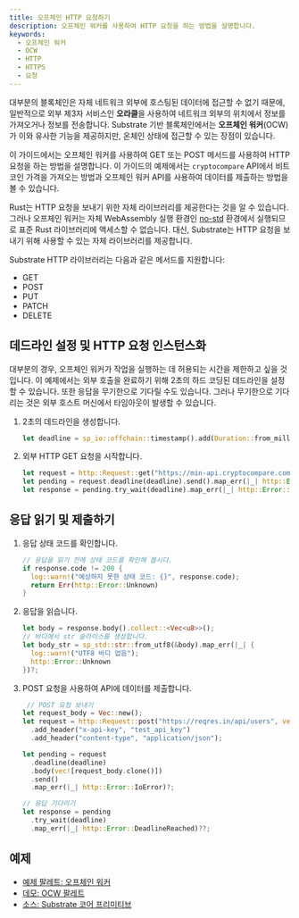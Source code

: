 ```yaml
---
title: 오프체인 HTTP 요청하기
description: 오프체인 워커를 사용하여 HTTP 요청을 하는 방법을 설명합니다.
keywords:
  - 오프체인 워커
  - OCW
  - HTTP
  - HTTPS
  - 요청
---
```


대부분의 블록체인은 자체 네트워크 외부에 호스팅된 데이터에 접근할 수 없기 때문에, 일반적으로 외부 제3자 서비스인 **오라클**을 사용하여 네트워크 외부의 위치에서 정보를 가져오거나 정보를 전송합니다.
Substrate 기반 블록체인에서는 **오프체인 워커**(OCW)가 이와 유사한 기능을 제공하지만, 온체인 상태에 접근할 수 있는 장점이 있습니다.

이 가이드에서는 오프체인 워커를 사용하여 GET 또는 POST 메서드를 사용하여 HTTP 요청을 하는 방법을 설명합니다.
이 가이드의 예제에서는 `cryptocompare` API에서 비트코인 가격을 가져오는 방법과 오프체인 워커 API를 사용하여 데이터를 제출하는 방법을 볼 수 있습니다.

Rust는 HTTP 요청을 보내기 위한 자체 라이브러리를 제공한다는 것을 알 수 있습니다.
그러나 오프체인 워커는 자체 WebAssembly 실행 환경인 [no-std](https://docs.rust-embedded.org/book/intro/no-std.html) 환경에서 실행되므로 표준 Rust 라이브러리에 액세스할 수 없습니다.
대신, Substrate는 HTTP 요청을 보내기 위해 사용할 수 있는 자체 라이브러리를 제공합니다.

Substrate HTTP 라이브러리는 다음과 같은 메서드를 지원합니다:

- GET
- POST
- PUT
- PATCH
- DELETE

## 데드라인 설정 및 HTTP 요청 인스턴스화

대부분의 경우, 오프체인 워커가 작업을 실행하는 데 허용되는 시간을 제한하고 싶을 것입니다.
이 예제에서는 외부 호출을 완료하기 위해 2초의 하드 코딩된 데드라인을 설정할 수 있습니다.
또한 응답을 무기한으로 기다릴 수도 있습니다.
그러나 무기한으로 기다리는 것은 외부 호스트 머신에서 타임아웃이 발생할 수 있습니다.

1. 2초의 데드라인을 생성합니다.

   ```rust
   let deadline = sp_io::offchain::timestamp().add(Duration::from_millis(2_000));
   ```

1. 외부 HTTP GET 요청을 시작합니다.

   ```rust
   let request = http::Request::get("https://min-api.cryptocompare.com/data/price?fsym=BTC&tsyms=USD");
   let pending = request.deadline(deadline).send().map_err(|_| http::Error::IoError)?;
   let response = pending.try_wait(deadline).map_err(|_| http::Error::DeadlineReached)??;
   ```

## 응답 읽기 및 제출하기

1. 응답 상태 코드를 확인합니다.

   ```rust
   // 응답을 읽기 전에 상태 코드를 확인해 봅시다.
   if response.code != 200 {
     log::warn!("예상하지 못한 상태 코드: {}", response.code);
     return Err(http::Error::Unknown)
   }
   ```

1. 응답을 읽습니다.

   ```rust
   let body = response.body().collect::<Vec<u8>>();
   // 바디에서 str 슬라이스를 생성합니다.
   let body_str = sp_std::str::from_utf8(&body).map_err(|_| {
     log::warn!("UTF8 바디 없음");
     http::Error::Unknown
   })?;
   ```

1. POST 요청을 사용하여 API에 데이터를 제출합니다.

   ```rust
    // POST 요청 보내기
   let request_body = Vec::new();
   let request = http::Request::post("https://reqres.in/api/users", vec![request_body.clone()])
     .add_header("x-api-key", "test_api_key")
     .add_header("content-type", "application/json");

   let pending = request
     .deadline(deadline)
     .body(vec![request_body.clone()])
     .send()
     .map_err(|_| http::Error::IoError)?;

   // 응답 기다리기
   let response = pending
     .try_wait(deadline)
     .map_err(|_| http::Error::DeadlineReached)??;
   ```

## 예제

- [예제 팔레트: 오프체인 워커](https://github.com/paritytech/polkadot-sdk/blob/master/substrate/frame/examples/offchain-worker/src/lib.rs)
- [데모: OCW 팔레트](https://github.com/jimmychu0807/substrate-offchain-worker-demo/blob/master/pallets/ocw/src/lib.rs#L363-#L401)
- [소스: Substrate 코어 프리미티브](https://github.com/paritytech/polkadot-sdk/blob/master/substrate/primitives/runtime/src/offchain/http.rs#L63-L76)